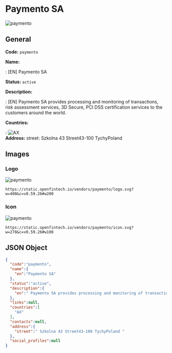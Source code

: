 
# Paymento SA 
![paymento](https://static.openfintech.io/vendors/paymento/logo.svg?w=400&c=v0.59.26#w200)  

## General 
 
**Code:** `paymento` 
 
**Name:** 
 
:	[EN] Paymento SA 
 
**Status:** `active` 
 
**Description:** 
 
: [EN]  Paymento SA provides processing and monitoring of transactions, risk assessment services, 3D Secure, PCI DSS certification services to the customers around the world.  
 
 
**Countries:** 
 
:	![AX](https://cdnjs.cloudflare.com/ajax/libs/flag-icon-css/3.3.0/flags/4x3/ax.svg#w24)  
**Address:** 
street:  Szkolna 43 Street43-100 TychyPoland  

## Images 

### Logo 
 
![paymento](https://static.openfintech.io/vendors/paymento/logo.svg?w=400&c=v0.59.26#w200)  

```
https://static.openfintech.io/vendors/paymento/logo.svg?w=400&c=v0.59.26#w200
```  

### Icon 
 
![paymento](https://static.openfintech.io/vendors/paymento/icon.svg?w=278&c=v0.59.26#w100)  

```
https://static.openfintech.io/vendors/paymento/icon.svg?w=278&c=v0.59.26#w100
```  

## JSON Object 

```json
{
  "code":"paymento",
  "name":{
    "en":"Paymento SA"
  },
  "status":"active",
  "description":{
    "en":" Paymento SA provides processing and monitoring of transactions, risk assessment services, 3D Secure, PCI DSS certification services to the customers around the world. "
  },
  "links":null,
  "countries":[
    "AX"
  ],
  "contacts":null,
  "address":{
    "street":" Szkolna 43 Street43-100 TychyPoland "
  },
  "social_profiles":null
}
```  
